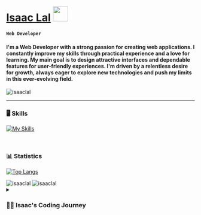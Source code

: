 # [Isaac Lal](https://isaaclal.com/) <img src="https://media.giphy.com/media/hvRJCLFzcasrR4ia7z/giphy.gif" width="40px" />

**`Web Developer`**

#### I'm a Web Developer with a strong passion for creating web applications. I constantly improve my skills through practical experience and a love for learning. My main goal is to design attractive interfaces and dependable features for user-friendly experiences. I'm driven by a relentless desire for growth, always eager to explore new technologies and push my limits in this ever-evolving field.

<img src="https://komarev.com/ghpvc/?username=isaac-lal&label=Profile%20views&color=0e75b6&style=flat" alt="isaaclal" />

---

### 🖥️ Skills

[![My Skills](https://skillicons.dev/icons?i=html,css,javascript,typescript,react,vite,nextjs,tailwindcss,mongodb,mysql,postgresql,express,nodejs,git,vscode,vercel)](https://skillicons.dev)

<br>

<!-- STATS -->
### 📊 Statistics

[![Top Langs](https://github-readme-stats.vercel.app/api/top-langs/?username=isaac-lal&langs_count=8&hide=makefile,scss,typescript,c%2b%2b,python&bg_color=000000&text_color=ffffff)](https://github.com/isaac-lal/github-readme-stats)

<img src="https://github-readme-stats.vercel.app/api?username=isaac-lal&count_private=true&show_icons=true&include_all_commits=true&locale=en&bg_color=000000&text_color=ffffff" alt="isaaclal" />

<img src="https://github-readme-streak-stats.herokuapp.com/?user=isaac-lal&theme=dark&&background=000000&date_format=M%20j%5B%2C%20Y%5D" alt="isaaclal" />

<br>

<details>
    <summary> <h3>👨‍💻 Isaac's Coding Journey</h3>  </summary>

I'm a Web Developer, specializing in full-stack, who loves creating functional applications that are pleasing to look at and easy to use. I've been using websites since I was young, relying on them for entertainment and information every day. The web has changed my personal life and improved it in so many ways. Due to that, it got me curious about the steps needed to build websites. Details like design, features, and ease of use made me really want to learn how to make websites myself. This led me to want to look into the process of making web applications that other people can use.

My journey began by following tutorials on YouTube to create simple websites using basic HTML and CSS. Later, I added JavaScript for functionality and dynamic design. I made numerous small projects with these vanilla technologies before advancing into my journey. After mastering the basics, I dove into React using the Vite build tool. I spent a lot of time on React before getting really good and learned how to use Git version control to keep track of my work. I felt as if I was decent at the front-end that I was able to move onto the back-end to move into full-stack development. Learning these skills have acquired me to grow as a Web Developer and allow myself to make functional web applications. 

Going from knowing nothing about the web to having a solid concept of what it involves makes me want to learn even more. Adopting a growth mindset toward development has enabled me to understand key concepts and turn them into complete applications. With these acquired skills, I'm able to create functional software that work well and look impressive. I'm very excited to keep learning more each day, to increase my knowledge and provide the best experience to my users.
